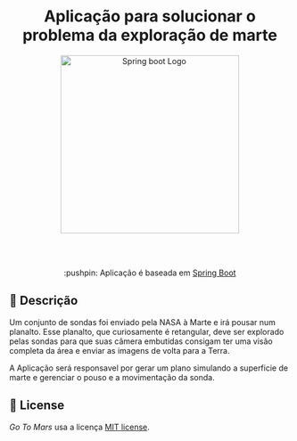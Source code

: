 <h1 align="center">
 Aplicação para solucionar o problema da exploração de marte
</h1>
<p align="center">
  <a href="https://developer.android.com/kotlin?hl=pt-br" target="blank">
   <img src="https://spring.io/images/spring-logo-9146a4d3298760c2e7e49595184e1975.svg" width="320" alt="Spring boot Logo" />
  </a>
</p>
</br>
</br>

<p align="center"> :pushpin: Aplicação é baseada em <a href="https://spring.io" target="_blank">Spring Boot</a></p>

## :memo: Descrição
<p>Um conjunto de sondas foi enviado pela NASA à Marte e irá pousar num planalto. Esse planalto, que curiosamente é retangular, deve ser explorado pelas sondas para que suas câmera embutidas consigam ter uma visão completa da área e enviar as imagens de volta para a Terra.</p>
<p>A Aplicação será responsavel por gerar um plano simulando a superficie de marte e gerenciar o pouso e a movimentação da sonda.</p>

## :pushpin: License
<i>Go To Mars</i> usa a licença [MIT license](LICENSE).
